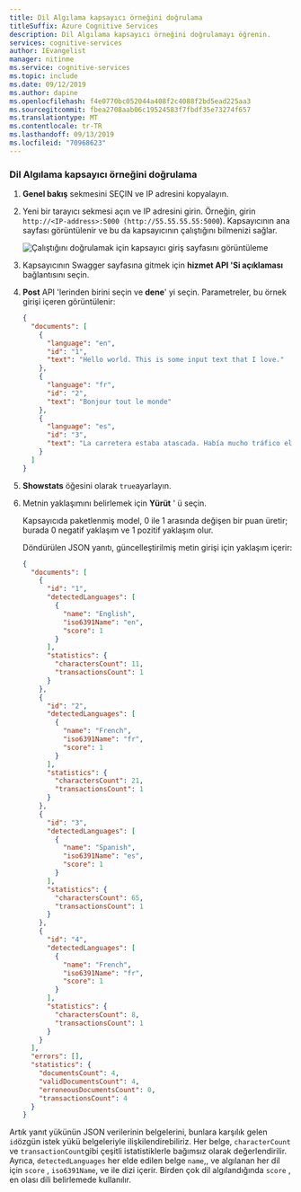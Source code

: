 ```yaml
---
title: Dil Algılama kapsayıcı örneğini doğrulama
titleSuffix: Azure Cognitive Services
description: Dil Algılama kapsayıcı örneğini doğrulamayı öğrenin.
services: cognitive-services
author: IEvangelist
manager: nitinme
ms.service: cognitive-services
ms.topic: include
ms.date: 09/12/2019
ms.author: dapine
ms.openlocfilehash: f4e0770bc052044a408f2c4088f2bd5ead225aa3
ms.sourcegitcommit: fbea2708aab06c19524583f7fbdf35e73274f657
ms.translationtype: MT
ms.contentlocale: tr-TR
ms.lasthandoff: 09/13/2019
ms.locfileid: "70968623"
---
```

### <a name="verify-the-language-detection-container-instance"></a>Dil Algılama kapsayıcı örneğini doğrulama

1. **Genel bakış** sekmesini SEÇIN ve IP adresini kopyalayın.
1. Yeni bir tarayıcı sekmesi açın ve IP adresini girin. Örneğin, girin `http://<IP-address>:5000 (http://55.55.55.55:5000`). Kapsayıcının ana sayfası görüntülenir ve bu da kapsayıcının çalıştığını bilmenizi sağlar.

    ![Çalıştığını doğrulamak için kapsayıcı giriş sayfasını görüntüleme](../media/how-tos/container-instance/swagger-docs-on-container.png)

1. Kapsayıcının Swagger sayfasına gitmek için **hizmet API 'Si açıklaması** bağlantısını seçin.

1. **Post** API 'lerinden birini seçin ve **dene**' yi seçin. Parametreler, bu örnek girişi içeren görüntülenir:

    ```json
    {
      "documents": [
        {
          "language": "en",
          "id": "1",
          "text": "Hello world. This is some input text that I love."
        },
        {
          "language": "fr",
          "id": "2",
          "text": "Bonjour tout le monde"
        },
        {
          "language": "es",
          "id": "3",
          "text": "La carretera estaba atascada. Había mucho tráfico el día de ayer."
        }
      ]
    }
    ```

1. **Showstats** öğesini olarak `true`ayarlayın.

1. Metnin yaklaşımını belirlemek için **Yürüt** ' ü seçin.

    Kapsayıcıda paketlenmiş model, 0 ile 1 arasında değişen bir puan üretir; burada 0 negatif yaklaşım ve 1 pozitif yaklaşım olur.

    Döndürülen JSON yanıtı, güncelleştirilmiş metin girişi için yaklaşım içerir:

    ```json
    {
      "documents": [
        {
          "id": "1",
          "detectedLanguages": [
            {
              "name": "English",
              "iso6391Name": "en",
              "score": 1
            }
          ],
          "statistics": {
            "charactersCount": 11,
            "transactionsCount": 1
          }
        },
        {
          "id": "2",
          "detectedLanguages": [
            {
              "name": "French",
              "iso6391Name": "fr",
              "score": 1
            }
          ],
          "statistics": {
            "charactersCount": 21,
            "transactionsCount": 1
          }
        },
        {
          "id": "3",
          "detectedLanguages": [
            {
              "name": "Spanish",
              "iso6391Name": "es",
              "score": 1
            }
          ],
          "statistics": {
            "charactersCount": 65,
            "transactionsCount": 1
          }
        },
        {
          "id": "4",
          "detectedLanguages": [
            {
              "name": "French",
              "iso6391Name": "fr",
              "score": 1
            }
          ],
          "statistics": {
            "charactersCount": 8,
            "transactionsCount": 1
          }
        }
      ],
      "errors": [],
      "statistics": {
        "documentsCount": 4,
        "validDocumentsCount": 4,
        "erroneousDocumentsCount": 0,
        "transactionsCount": 4
      }
    }
    ```

Artık yanıt yükünün JSON verilerinin belgelerini, bunlara karşılık gelen `id`özgün istek yükü belgeleriyle ilişkilendirebiliriz. Her belge, `characterCount` ve `transactionCount`gibi çeşitli istatistiklerle bağımsız olarak değerlendirilir. Ayrıca, `detectedLanguages` her elde edilen belge `name`,, ve algılanan her dil için `score` , `iso6391Name`, ve ile dizi içerir. Birden çok dil algılandığında `score` , en olası dili belirlemede kullanılır.